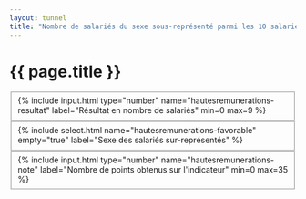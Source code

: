 ```yaml
---
layout: tunnel
title: "Nombre de salariés du sexe sous-représenté parmi les 10 salariés ayant perçu les plus hautes rémunérations"
---
```


<h1>{{ page.title }}</h1>

<fieldset>
  <div class=row>{% include input.html type="number" name="hautesremunerations-resultat" label="Résultat en nombre de salariés" min=0 max=9 %}</div>
</fieldset>

<fieldset>
  <div class=row>{% include select.html name="hautesremunerations-favorable" empty="true" label="Sexe des salariés sur-représentés" %}</div>
</fieldset>

<fieldset class=note>
  <div class=row>{% include input.html type="number" name="hautesremunerations-note" label="Nombre de points obtenus sur l'indicateur" min=0 max=35 %}</div>
</fieldset>

<script>
  document.onready = () => {
    const favorableOptions = [
      { value: 'femmes', label: "Femmes" },
      { value: 'hommes', label: "Hommes" }
    ]
    buildSelectOptions(document.querySelector('#field--hautesremunerations-favorable'), favorableOptions)
  }
</script>